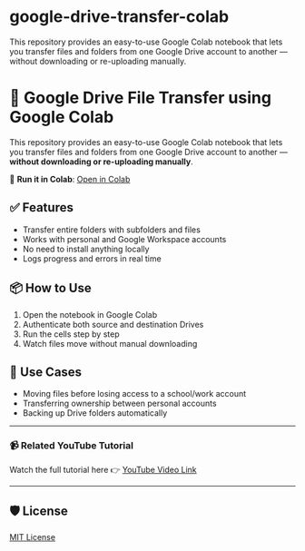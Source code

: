 # google-drive-transfer-colab
This repository provides an easy-to-use Google Colab notebook that lets you transfer files and folders from one Google Drive account to another — without downloading or re-uploading manually.

# 🚀 Google Drive File Transfer using Google Colab

This repository provides an easy-to-use Google Colab notebook that lets you transfer files and folders from one Google Drive account to another — **without downloading or re-uploading manually**.

🔗 **Run it in Colab**: [Open in Colab](https://colab.research.google.com/github/yourusername/google-drive-transfer-colab/blob/main/transfer_drive_files.ipynb)

## ✅ Features
- Transfer entire folders with subfolders and files
- Works with personal and Google Workspace accounts
- No need to install anything locally
- Logs progress and errors in real time

## 📦 How to Use
1. Open the notebook in Google Colab
2. Authenticate both source and destination Drives
3. Run the cells step by step
4. Watch files move without manual downloading

## 🧠 Use Cases
- Moving files before losing access to a school/work account
- Transferring ownership between personal accounts
- Backing up Drive folders automatically

---

### 📹 Related YouTube Tutorial
Watch the full tutorial here 👉 [YouTube Video Link](https://youtube.com/your_video_link)

---

## 🛡 License
[MIT License](LICENSE)
